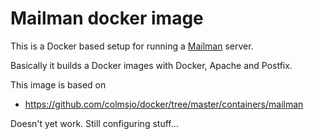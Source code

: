 Mailman docker image
====================

This is a Docker based setup for running a
[Mailman](http://www.gnu.org/software/mailman/) server.

Basically it builds a Docker images with Docker, Apache and Postfix.

This image is based on 
* https://github.com/colmsjo/docker/tree/master/containers/mailman

Doesn't yet work. Still configuring stuff...
